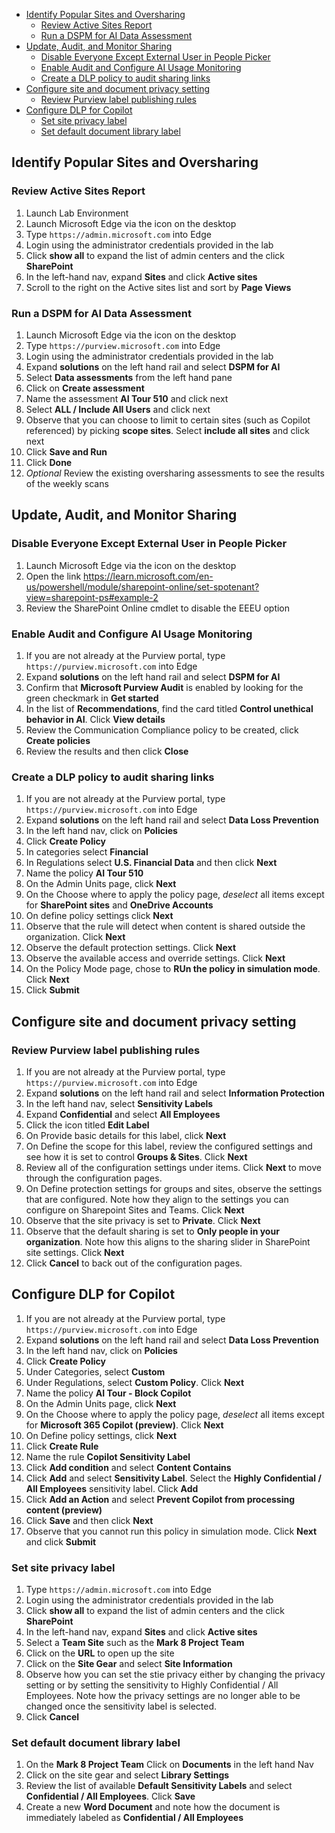 
- [Identify Popular Sites and Oversharing](#identify-popular-sites-and-oversharing)
  - [Review Active Sites Report](#review-active-sites-report)
  - [Run a DSPM for AI Data Assessment](#run-a-dspm-for-ai-data-assessment)
- [Update, Audit, and Monitor Sharing](#update-audit-and-monitor-sharing)
  - [Disable Everyone Except External User in People Picker](#disable-everyone-except-external-user-in-people-picker)
  - [Enable Audit and Configure AI Usage Monitoring](#enable-audit-and-configure-ai-usage-monitoring)
  - [Create a DLP policy to audit sharing links](#create-a-dlp-policy-to-audit-sharing-links)
- [Configure site and document privacy setting](#configure-site-and-document-privacy-setting)
  - [Review Purview label publishing rules](#review-purview-label-publishing-rules)
- [Configure DLP for Copilot](#configure-dlp-for-copilot)
  - [Set site privacy label](#set-site-privacy-label)
  - [Set default document library label](#set-default-document-library-label)

## Identify Popular Sites and Oversharing

### Review Active Sites Report

1. Launch Lab Environment
2. Launch Microsoft Edge via the icon on the desktop
3. Type `https://admin.microsoft.com` into Edge
4. Login using the administrator credentials provided in the lab
5. Click **show all** to expand the list of admin centers and the click **SharePoint**
6. In the left-hand nav, expand **Sites** and click **Active sites**
7. Scroll to the right on the Active sites list and sort by **Page Views**

### Run a DSPM for AI Data Assessment

1. Launch Microsoft Edge via the icon on the desktop
2. Type `https://purview.microsoft.com` into Edge
3. Login using the administrator credentials provided in the lab
4. Expand **solutions** on the left hand rail and select **DSPM for AI**
5. Select **Data assessments** from the left hand pane
6. Click on **Create assessment**
7. Name the assessment **AI Tour 510** and click next
8. Select **ALL / Include All Users** and click next
9. Observe that you can choose to limit to certain sites (such as Copilot referenced) by picking **scope sites**.  Select **include all sites** and click next
10. Click **Save and Run**
11. Click **Done**
12. *Optional* Review the existing oversharing assessments to see the results of the weekly scans

## Update, Audit, and Monitor Sharing

### Disable Everyone Except External User in People Picker

1. Launch Microsoft Edge via the icon on the desktop
2. Open the link <https://learn.microsoft.com/en-us/powershell/module/sharepoint-online/set-spotenant?view=sharepoint-ps#example-2>
3. Review the SharePoint Online cmdlet to disable the EEEU option

### Enable Audit and Configure AI Usage Monitoring

1. If you are not already at the Purview portal, type `https://purview.microsoft.com` into Edge
2. Expand **solutions** on the left hand rail and select **DSPM for AI**
3. Confirm that **Microsoft Purview Audit** is enabled by looking for the green checkmark in **Get started**
4. In the list of **Recommendations**, find the card titled **Control unethical behavior in AI**.  Click **View details**
5. Review the Communication Compliance policy to be created, click **Create policies**
6. Review the results and then click **Close**

### Create a DLP policy to audit sharing links

1. If you are not already at the Purview portal, type `https://purview.microsoft.com` into Edge
2. Expand **solutions** on the left hand rail and select **Data Loss Prevention**
3. In the left hand nav, click on **Policies**
4. Click **Create Policy**
5. In categories select **Financial**
6. In Regulations select **U.S. Financial Data** and then click **Next**
7. Name the policy **AI Tour 510**
8. On the Admin Units page, click **Next**
9. On the Choose where to apply the policy page, *deselect* all items except for **SharePoint sites** and **OneDrive Accounts**
10. On define policy settings click **Next**
11. Observe that the rule will detect when content is shared outside the organization. Click **Next**
12. Observe the default protection settings.  Click **Next**
13. Observe the available access and override settings. Click **Next**
14. On the Policy Mode page, chose to **RUn the policy in simulation mode**.  Click **Next**
15. Click **Submit**

## Configure site and document privacy setting

### Review Purview label publishing rules

1. If you are not already at the Purview portal, type `https://purview.microsoft.com` into Edge
2. Expand **solutions** on the left hand rail and select **Information Protection**
3. In the left hand nav, select **Sensitivity Labels**
4. Expand **Confidential** and select **All Employees**
5. Click the icon titled **Edit Label**
6. On Provide basic details for this label, click **Next**
7. On Define the scope for this label, review the configured settings and see how it is set to control **Groups & Sites**.  Click **Next**
8. Review all of the configuration settings under items. Click **Next** to move through the configuration pages.
9. On Define protection settings for groups and sites, observe the settings that are configured.  Note how they align to the settings you can configure on Sharepoint Sites and Teams.  Click **Next**
10. Observe that the site privacy is set to **Private**.  Click **Next**
11. Observe that the default sharing is set to **Only people in your organization**. Note how this aligns to the sharing slider in SharePoint site settings.  Click **Next**
12. Click **Cancel** to back out of the configuration pages.

## Configure DLP for Copilot

1. If you are not already at the Purview portal, type `https://purview.microsoft.com` into Edge
2. Expand **solutions** on the left hand rail and select **Data Loss Prevention**
3. In the left hand nav, click on **Policies**
4. Click **Create Policy**
5. Under Categories, select **Custom**
6. Under Regulations, select **Custom Policy**. Click **Next**
7. Name the policy **AI Tour - Block Copilot**
8. On the Admin Units page, click **Next**
9. On the Choose where to apply the policy page, *deselect* all items except for **Microsoft 365 Copilot (preview)**. Click **Next**
10. On Define policy settings, click **Next**
11. Click **Create Rule**
12. Name the rule **Copilot Sensitivity Label**
13. Click **Add condition** and select **Content Contains**
14. Click **Add** and select **Sensitivity Label**. Select the **Highly Confidential / All Employees** sensitivity label.  Click **Add**
15. Click **Add an Action** and select **Prevent Copilot from processing content (preview)**
16. Click **Save** and then click **Next**
17. Observe that you cannot run this policy in simulation mode. Click **Next** and click **Submit**

### Set site privacy label

1. Type `https://admin.microsoft.com` into Edge
2. Login using the administrator credentials provided in the lab
3. Click **show all** to expand the list of admin centers and the click **SharePoint**
4. In the left-hand nav, expand **Sites** and click **Active sites**
5. Select a **Team Site** such as the **Mark 8 Project Team**
6. Click on the **URL** to open up the site
7. Click on the **Site Gear** and select **Site Information**
8. Observe how you can set the stie privacy either by changing the privacy setting or by setting the sensitivity to Highly Confidential / All Employees. Note how the privacy settings are no longer able to be changed once the sensitivity label is selected.
9. Click **Cancel**

### Set default document library label

1. On the **Mark 8 Project Team** Click on **Documents** in the left hand Nav
2. Click on the site gear and select **Library Settings**
3. Review the list of available **Default Sensitivity Labels** and select **Confidential / All Employees**.  Click **Save**
4. Create a new **Word Document** and note how the document is immediately labeled as **Confidential / All Employees**